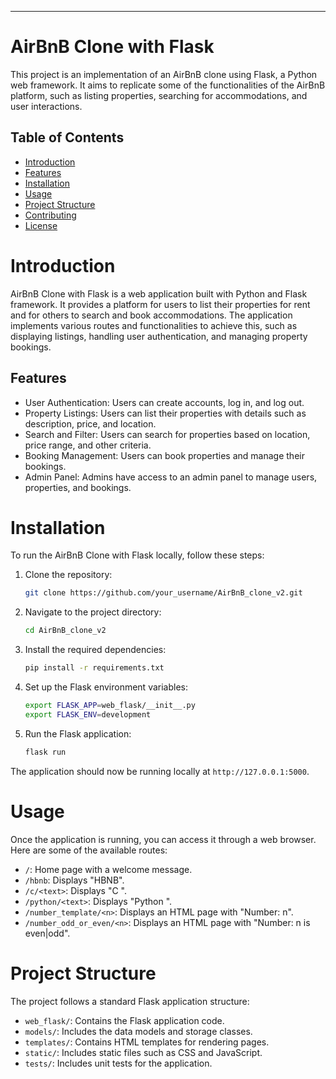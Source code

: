 ---
# AirBnB Clone with Flask

This project is an implementation of an AirBnB clone using Flask, a Python web framework. It aims to replicate some of the functionalities of the AirBnB platform, such as listing properties, searching for accommodations, and user interactions.

## Table of Contents

- [Introduction](#introduction)
- [Features](#features)
- [Installation](#installation)
- [Usage](#usage)
- [Project Structure](#project-structure)
- [Contributing](#contributing)
- [License](#license)

# Introduction

AirBnB Clone with Flask is a web application built with Python and Flask framework. It provides a platform for users to list their properties for rent and for others to search and book accommodations. The application implements various routes and functionalities to achieve this, such as displaying listings, handling user authentication, and managing property bookings.

## Features

- User Authentication: Users can create accounts, log in, and log out.
- Property Listings: Users can list their properties with details such as description, price, and location.
- Search and Filter: Users can search for properties based on location, price range, and other criteria.
- Booking Management: Users can book properties and manage their bookings.
- Admin Panel: Admins have access to an admin panel to manage users, properties, and bookings.

# Installation

To run the AirBnB Clone with Flask locally, follow these steps:

1. Clone the repository:

    ```bash
    git clone https://github.com/your_username/AirBnB_clone_v2.git
    ```

2. Navigate to the project directory:

    ```bash
    cd AirBnB_clone_v2
    ```

3. Install the required dependencies:

    ```bash
    pip install -r requirements.txt
    ```

4. Set up the Flask environment variables:

    ```bash
    export FLASK_APP=web_flask/__init__.py
    export FLASK_ENV=development
    ```

5. Run the Flask application:

    ```bash
    flask run
    ```

The application should now be running locally at `http://127.0.0.1:5000`.

# Usage

Once the application is running, you can access it through a web browser. Here are some of the available routes:

- `/`: Home page with a welcome message.
- `/hbnb`: Displays "HBNB".
- `/c/<text>`: Displays "C <text>".
- `/python/<text>`: Displays "Python <text>".
- `/number_template/<n>`: Displays an HTML page with "Number: n".
- `/number_odd_or_even/<n>`: Displays an HTML page with "Number: n is even|odd".

# Project Structure

The project follows a standard Flask application structure:

- `web_flask/`: Contains the Flask application code.
- `models/`: Includes the data models and storage classes.
- `templates/`: Contains HTML templates for rendering pages.
- `static/`: Includes static files such as CSS and JavaScript.
- `tests/`: Includes unit tests for the application.

